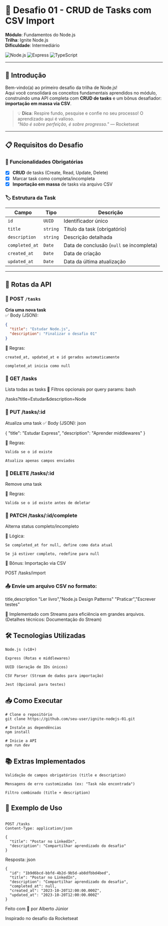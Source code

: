 # 🌟 Desafio 01 - CRUD de Tasks com CSV Import

**Módulo**: Fundamentos do Node.js  
**Trilha**: Ignite Node.js  
**Dificuldade**: Intermediário  

![Node.js](https://img.shields.io/badge/Node.js-18%2B-green?logo=node.js) ![Express](https://img.shields.io/badge/Express-4.x-lightgrey?logo=express) ![TypeScript](https://img.shields.io/badge/TypeScript-Opcional-blue?logo=typescript)

---

## 🎯 Introdução

Bem-vindo(a) ao primeiro desafio da trilha de Node.js!  
Aqui você consolidará os conceitos fundamentais aprendidos no módulo, construindo uma API completa com **CRUD de tasks** e um bônus desafiador: **importação em massa via CSV**.

> 💡 **Dica**: Respire fundo, pesquise e confie no seu processo! O aprendizado aqui é valioso.  
> *"Não é sobre perfeição, é sobre progresso."* — Rocketseat

---

## 📋 Requisitos do Desafio

### 🔧 Funcionalidades Obrigatórias
- [x] **CRUD** de tasks (Create, Read, Update, Delete)
- [x] Marcar task como completa/incompleta
- [x] **Importação em massa** de tasks via arquivo CSV

### 🏷️ Estrutura da Task
| Campo           | Tipo        | Descrição                              |
|-----------------|-------------|----------------------------------------|
| `id`           | `UUID`      | Identificador único                   |
| `title`        | `string`    | Título da task (obrigatório)          |
| `description`  | `string`    | Descrição detalhada                   |
| `completed_at` | `Date`      | Data de conclusão (`null` se incompleta) |
| `created_at`   | `Date`      | Data de criação                       |
| `updated_at`   | `Date`      | Data da última atualização            |

---

## 🚀 Rotas da API

### 📌 POST `/tasks`
**Cria uma nova task**  
✅ Body (JSON):
```json
{
  "title": "Estudar Node.js",
  "description": "Finalizar o desafio 01"
}
```
🔹 Regras:

    created_at, updated_at e id gerados automaticamente

    completed_at inicia como null

### 📌 GET /tasks

Lista todas as tasks
🔹 Filtros opcionais por query params:
bash

/tasks?title=Estudar&description=Node

### 📌 PUT /tasks/:id

Atualiza uma task
✅ Body (JSON):
json

{
  "title": "Estudar Express",
  "description": "Aprender middlewares"
}

🔹 Regras:

    Valida se o id existe

    Atualiza apenas campos enviados

### 📌 DELETE /tasks/:id

Remove uma task

🔹 Regras:

    Valida se o id existe antes de deletar

### 📌 PATCH /tasks/:id/complete

Alterna status completo/incompleto

🔹 Lógica:

    Se completed_at for null, define como data atual

    Se já estiver completo, redefine para null

🎁 Bônus: Importação via CSV

POST /tasks/import

### 📤 Envie um arquivo CSV no formato:


title,description
"Ler livro","Node.js Design Patterns"
"Praticar","Escrever testes"

🔹 Implementado com Streams para eficiência em grandes arquivos.
(Detalhes técnicos: Documentação do Stream)


## 🛠️ Tecnologias Utilizadas

    Node.js (v18+)

    Express (Rotas e middlewares)

    UUID (Geração de IDs únicos)

    CSV Parser (Stream de dados para importação)

    Jest (Opcional para testes)

## 📥 Como Executar

```
# Clone o repositório
git clone https://github.com/seu-user/ignite-nodejs-01.git

# Instale as dependências
npm install

# Inicie a API
npm run dev
```

## 📚 Extras Implementados

    Validação de campos obrigatórios (title e description)

    Mensagens de erro customizadas (ex: "Task não encontrada")

    Filtro combinado (title + description)

## 🎨 Exemplo de Uso
```

POST /tasks
Content-Type: application/json

{
  "title": "Postar no LinkedIn",
  "description": "Compartilhar aprendizado do desafio"
}
```

Resposta:
json
```
{
  "id": "1b9d6bcd-bbfd-4b2d-9b5d-ab8dfbbd4bed",
  "title": "Postar no LinkedIn",
  "description": "Compartilhar aprendizado do desafio",
  "completed_at": null,
  "created_at": "2023-10-20T12:00:00.000Z",
  "updated_at": "2023-10-20T12:00:00.000Z"
}
```

Feito com 💜 por Alberto Júnior

Inspirado no desafio da Rocketseat